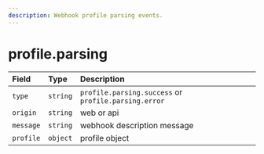 ```yaml
---
description: Webhook profile parsing events.
---
```


# profile.parsing

| Field | Type | Description |
| :--- | :--- | :--- |
| `type` | `string` | `profile.parsing.success` or `profile.parsing.error` |
| `origin` | `string` | web or api |
| `message` | `string` | webhook description message |
| `profile` | `object` | profile object |

